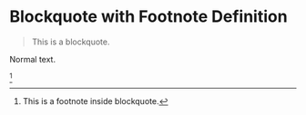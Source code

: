 # Blockquote with Footnote Definition

> This is a blockquote.
> [^note]: This is a footnote inside blockquote.

Normal text.

[^note]

